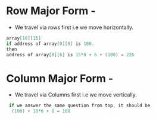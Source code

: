 # Row Major Form - 
- We travel via rows first i.e we move horizontally.
```c
array[10][15]
if address of array[0][0] is 100.
then
address of array[8][6] is 15*8 + 6 + (100) = 226
```

# Column Major Form -
- We travel via Columns first i.e we move vertically.
```c
 if we answer the same question from top, it should be 
  (100) + 10*6 + 8 = 168
```
